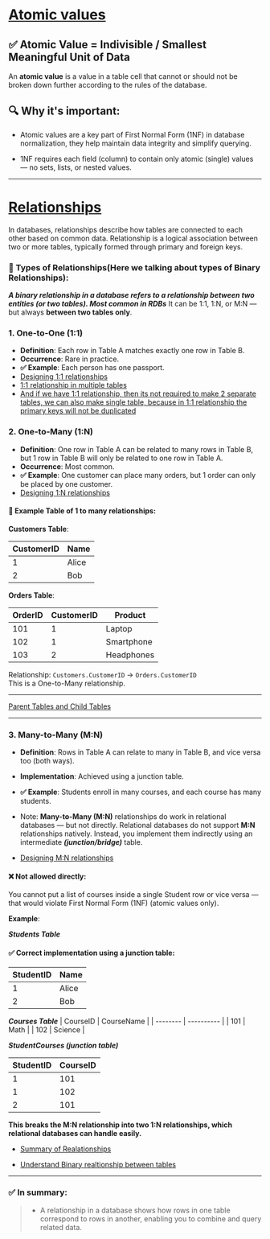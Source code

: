 # [Atomic values](https://youtu.be/ztHopE5Wnpc?si=mi91NHhu-KSEdED4&t=5937)

## ✅ Atomic Value = Indivisible / Smallest Meaningful Unit of Data

An **atomic value** is a value in a table cell that cannot or should not be broken down further according to the rules of the database.

## 🔍 Why it's important:
- Atomic values are a key part of First Normal Form (1NF) in database normalization, they help maintain data integrity and simplify querying.

- 1NF requires each field (column) to contain only atomic (single) values — no sets, lists, or nested values.
 

----

# [Relationships](https://youtu.be/ztHopE5Wnpc?si=mCLXwDHx7Id1TX9-&t=6267)

In databases, relationships describe how tables are connected to each other based on common data. Relationship is a logical association between two or more tables, typically formed through primary and foreign keys.

### 🧱 Types of Relationships(Here we talking about types of Binary Relationships):

***A binary relationship in a database refers to a relationship between two entities (or two tables). Most common in RDBs*** It can be 1:1, 1:N, or M:N — but always **between two tables only**.

### 1. One-to-One (1:1)
- **Definition**: Each row in Table A matches exactly one row in Table B.
- **Occurrence**: Rare in practice.
- **✅ Example**: Each person has one passport.
- [Designing 1:1 relationships](https://youtu.be/ztHopE5Wnpc?si=6RQIFRNsBm-C5VF7&t=7347)
- [1:1 relationship in multiple tables](https://youtu.be/ztHopE5Wnpc?si=gNy_8AO0Y0tJMAxc&t=7597)
- [And if we have 1:1 relationship, then its not required to make 2 separate tables, we can also make single table, because in 1:1 relationship the primary keys will not be duplicated](https://youtu.be/ztHopE5Wnpc?si=9SEFiTZARK71VMP-&t=8697)

### 2. One-to-Many (1:N)
- **Definition**: One row in Table A can be related to many rows in Table B, but 1 row in Table B will only be related to one row in Table A.
- **Occurrence**: Most common.
- **✅ Example**: One customer can place many orders, but 1 order can only be placed by one customer.
- [Designing 1:N relationships](https://youtu.be/ztHopE5Wnpc?si=AaA-n7JmoGLOUoOe&t=8027)


#### 📌 Example Table of 1 to many relationships:
**Customers Table**:

| CustomerID | Name  |
| ---------- | ----- |
| 1          | Alice |
| 2          | Bob   |


**Orders Table**:

| OrderID | CustomerID | Product    |
| ------- | ---------- | ---------- |
| 101     | 1          | Laptop     |
| 102     | 1          | Smartphone |
| 103     | 2          | Headphones |



Relationship:
`Customers.CustomerID` → `Orders.CustomerID`\
This is a One-to-Many relationship.

-----
[Parent Tables and Child Tables](https://youtu.be/ztHopE5Wnpc?si=6gqsKtSigol1Dx54&t=8627)

-----


### 3. Many-to-Many (M:N)
- **Definition**: Rows in Table A can relate to many in Table B, and vice versa too (both ways).
- **Implementation**: Achieved using a junction table.
- **✅ Example**: Students enroll in many courses, and each course has many students. 

- Note:  **Many-to-Many (M:N)** relationships do work in relational databases — but not directly.
Relational databases do not support **M:N** relationships natively.
Instead, you implement them indirectly using an intermediate ***(junction/bridge)*** table.
- [Designing M:N relationships](https://youtu.be/ztHopE5Wnpc?si=0uOkD_9UQeta8GDz&t=9087)

#### ❌ Not allowed directly:
You cannot put a list of courses inside a single Student row or vice versa — that would violate First Normal Form (1NF) (atomic values only).

**Example**: 

***Students Table***

#### ✅ Correct implementation using a junction table:
| StudentID | Name  |
| --------- | ----- |
| 1         | Alice |
| 2         | Bob   |


***Courses Table***
| CourseID | CourseName |
| -------- | ---------- |
| 101      | Math       |
| 102      | Science    |


***StudentCourses (junction table)***

| StudentID | CourseID |
| --------- | -------- |
| 1         | 101      |
| 1         | 102      |
| 2         | 101      |

**This breaks the M:N relationship into two 1:N relationships, which relational databases can handle easily.**


- [Summary of Realationships](https://youtu.be/ztHopE5Wnpc?si=8-LBJRkYuNs6uqIp&t=9987)

- [Understand Binary realtionship between tables](https://youtu.be/ztHopE5Wnpc?si=n5vBMSC2rIwmWs3-&t=10427)

---

### ✅ In summary:
> - A relationship in a database shows how rows in one table correspond to rows in another, enabling you to combine and query related data.

